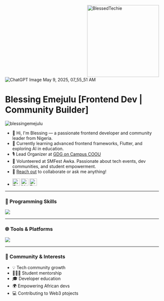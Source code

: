  <img src="#" alt="BlessedTechie" align="right" width="235">

![ChatGPT Image May 9, 2025, 07_55_51 AM](https://github.com/user-attachments/assets/68ae8165-26e9-49b6-a843-e401ac7ec63e)


# Blessing Emejulu [Frontend Dev | Community Builder]

<p align="left"> <img src="https://komarev.com/ghpvc/?username=blessingemejulu&label=Profile%20views&color=0e75b6&style=flat" alt="blessingemejulu" /> </p>

<ul>
  <li>👋 Hi, I'm Blessing — a passionate frontend developer and community leader from Nigeria.</li>
  <li>🌱 Currently learning advanced frontend frameworks, Flutter, and exploring AI in education.</li>
  <li>🎙️ Lead Organizer at <a href="https://gdg.community.dev/gdg-on-campus-chukwuemeka-odumegwu-ojukwu-university-anambra-nigeria/">GDG on Campus COOU</a> </li>
  <li>📢 Volunteered at SMFest Awka. Passionate about tech events, dev communities, and student empowerment.</li>
  <li>📩 <a href="mailto:blessingnneamaka57@gmail.com">Reach out</a> to collaborate or ask me anything!</li>
  <li>
    <p>
      <a href="https://x.com/blessedtechie"><img src="https://icon2.cleanpng.com/20240119/rp/transparent-x-logo-cross-design-black-and-white-photograph-sim-black-and-white-cross-with-letters-x-and-1710898892931.webp" width="24px" alt="Twitter"></a>
      <a href="https://www.linkedin.com/in/blessing-emejulu-63850a248/"><img src="https://cdn2.iconfinder.com/data/icons/social-media-applications/64/social_media_applications_14-linkedin-64.png" width="24px" alt="Linkedin"></a>
      <a href="https://web.facebook.com/blessing.emejulu.33/"><img src="https://cdn2.iconfinder.com/data/icons/social-media-applications/64/social_media_applications_1-facebook-64.png" width="24px" alt="Facebook"></a>
    </p>
  </li>
  
</ul>

---

### 🧠 Programming Skills
<a href="https://skillicons.dev"><img src="https://skillicons.dev/icons?i=html,css,js,ts,react,flutter,firebase,tailwind" /></a>

---

### 🌐 Tools & Platforms
<a href="https://skillicons.dev"><img src="https://skillicons.dev/icons?i=vscode,figma,git,github,notion,netlify,vercel" /></a>

---

### 👥 Community & Interests
- 💡 Tech community growth
- 🧑🏽‍🏫 Student mentorship
- 🎓 Developer education
- 🌍 Empowering African devs
- 💻 Contributing to Web3 ptojects
